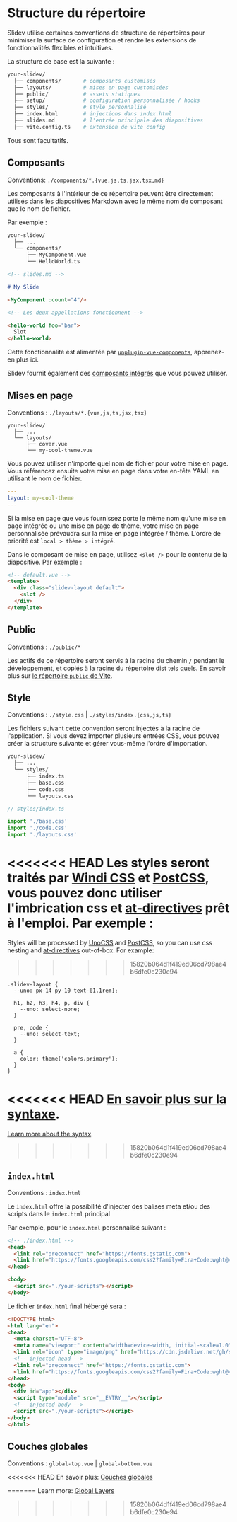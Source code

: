 # Structure du répertoire

Slidev utilise certaines conventions de structure de répertoires pour minimiser la surface de configuration et rendre les extensions de fonctionnalités flexibles et intuitives.

La structure de base est la suivante :

```bash
your-slidev/
  ├── components/       # composants customisés
  ├── layouts/          # mises en page customisées
  ├── public/           # assets statiques
  ├── setup/            # configuration personnalisée / hooks
  ├── styles/           # style personnalisé
  ├── index.html        # injections dans index.html
  ├── slides.md         # l'entrée principale des diapositives
  ├── vite.config.ts    # extension de vite config
```

Tous sont facultatifs.

## Composants

Conventions: `./components/*.{vue,js,ts,jsx,tsx,md}`

Les composants à l'intérieur de ce répertoire peuvent être directement utilisés dans les diapositives Markdown avec le même nom de composant que le nom de fichier.

Par exemple :

```bash
your-slidev/
  ├── ...
  └── components/
      ├── MyComponent.vue
      └── HelloWorld.ts
```

```md
<!-- slides.md -->

# My Slide

<MyComponent :count="4"/>

<!-- Les deux appellations fonctionnent -->

<hello-world foo="bar">
  Slot
</hello-world>
```

Cette fonctionnalité est alimentée par [`unplugin-vue-components`](https://github.com/antfu/unplugin-vue-components), apprenez-en plus ici.

Slidev fournit également des [composants intégrés](/builtin/components) que vous pouvez utiliser.

## Mises en page

Conventions : `./layouts/*.{vue,js,ts,jsx,tsx}`

```
your-slidev/
  ├── ...
  └── layouts/
      ├── cover.vue
      └── my-cool-theme.vue
```

Vous pouvez utiliser n'importe quel nom de fichier pour votre mise en page. Vous référencez ensuite votre mise en page dans votre en-tête YAML en utilisant le nom de fichier.

```yaml
---
layout: my-cool-theme
---
```

Si la mise en page que vous fournissez porte le même nom qu'une mise en page intégrée ou une mise en page de thème, votre mise en page personnalisée prévaudra sur la mise en page intégrée / thème. L'ordre de priorité est `local > thème > intégré`.

Dans le composant de mise en page, utilisez `<slot />` pour le contenu de la diapositive. Par exemple :

```html
<!-- default.vue -->
<template>
  <div class="slidev-layout default">
    <slot />
  </div>
</template>
```

## Public

Conventions : `./public/*`

Les actifs de ce répertoire seront servis à la racine du chemin `/` pendant le développement, et copiés à la racine du répertoire dist tels quels. En savoir plus sur [le répertoire `public` de Vite](https://vitejs.dev/guide/assets.html#the-public-directory).

## Style

Conventions : `./style.css` | `./styles/index.{css,js,ts}`

Les fichiers suivant cette convention seront injectés à la racine de l'application. Si vous devez importer plusieurs entrées CSS, vous pouvez créer la structure suivante et gérer vous-même l'ordre d'importation.

```bash
your-slidev/
  ├── ...
  └── styles/
      ├── index.ts
      ├── base.css
      ├── code.css
      └── layouts.css
```

```ts
// styles/index.ts

import './base.css'
import './code.css'
import './layouts.css'
```

<<<<<<< HEAD
Les styles seront traités par [Windi CSS](http://windicss.org/) et [PostCSS](https://postcss.org/), vous pouvez donc utiliser l'imbrication css et [at-directives](https://windicss.org/features/directives.html) prêt à l'emploi. Par exemple :
=======
Styles will be processed by [UnoCSS](https://unocss.dev/) and [PostCSS](https://postcss.org/), so you can use css nesting and [at-directives](https://unocss.dev/transformers/directives#apply) out-of-box. For example:
>>>>>>> 15820b064d1f419ed06cd798ae4b6dfe0c230e94

```less
.slidev-layout {
  --uno: px-14 py-10 text-[1.1rem];

  h1, h2, h3, h4, p, div {
    --uno: select-none;
  }

  pre, code {
    --uno: select-text;
  }

  a {
    color: theme('colors.primary');
  }
}
```

<<<<<<< HEAD
[En savoir plus sur la syntaxe](https://windicss.org/features/directives.html).
=======
[Learn more about the syntax](https://unocss.dev/transformers/directives#apply).
>>>>>>> 15820b064d1f419ed06cd798ae4b6dfe0c230e94

## `index.html`

Conventions : `index.html`

Le `index.html` offre la possibilité d'injecter des balises meta et/ou des scripts dans le `index.html` principal

Par exemple, pour le `index.html` personnalisé suivant :

```html
<!-- ./index.html -->
<head>
  <link rel="preconnect" href="https://fonts.gstatic.com">
  <link href="https://fonts.googleapis.com/css2?family=Fira+Code:wght@400;600&family=Nunito+Sans:wght@200;400;600&display=swap" rel="stylesheet">
</head>

<body>
  <script src="./your-scripts"></script>
</body>
```

Le fichier `index.html` final hébergé sera :

```html
<!DOCTYPE html>
<html lang="en">
<head>
  <meta charset="UTF-8">
  <meta name="viewport" content="width=device-width, initial-scale=1.0">
  <link rel="icon" type="image/png" href="https://cdn.jsdelivr.net/gh/slidevjs/slidev/assets/favicon.png">
  <!-- injected head -->
  <link rel="preconnect" href="https://fonts.gstatic.com">
  <link href="https://fonts.googleapis.com/css2?family=Fira+Code:wght@400;600&family=Nunito+Sans:wght@200;400;600&display=swap" rel="stylesheet">
</head>
<body>
  <div id="app"></div>
  <script type="module" src="__ENTRY__"></script>
  <!-- injected body -->
  <script src="./your-scripts"></script>
</body>
</html>
```

## Couches globales

Conventions : `global-top.vue` | `global-bottom.vue`

<<<<<<< HEAD
En savoir plus: [Couches globales](/custom/global-layers)

=======
Learn more: [Global Layers](/custom/global-layers)
>>>>>>> 15820b064d1f419ed06cd798ae4b6dfe0c230e94
